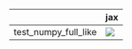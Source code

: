 |                      | jax                                                                                                                                                                                    |
|:---------------------|:---------------------------------------------------------------------------------------------------------------------------------------------------------------------------------------|
| test_numpy_full_like | <a href="https://github.com/unifyai/ivy/actions/runs/3647011738/jobs/6158732273" rel="noopener noreferrer" target="_blank"><img src=https://img.shields.io/badge/-success-success></a> |